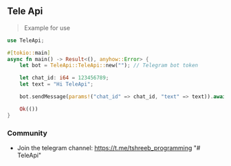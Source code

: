 ## Tele Api

> Example for use

``` rust
use TeleApi; 

#[tokio::main]
async fn main() -> Result<(), anyhow::Error> {
    let bot = TeleApi::TeleApi::new(""); // Telegram bot token

    let chat_id: i64 = 123456789;
    let text = "Hi TeleApi";

    bot.sendMessage(params!("chat_id" => chat_id, "text" => text)).await?;

    Ok(())
}

```

### Community

- Join the telegram channel: https://t.me/tshreeb_programming
"# TeleApi" 
